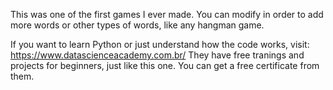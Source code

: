 This was one of the first games I ever made.
You can modify in order to add more words or other types of words, like any hangman game.

If you want to learn Python or just understand how the code works, visit: https://www.datascienceacademy.com.br/
They have free tranings and projects for beginners, just like this one. You can get a free certificate from them.
